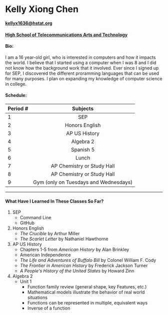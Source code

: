 # Kelly Xiong Chen
**kellyx1636@hstat.org**

#### [High School of Telecommunications Arts and Technology](www.hstat.org)

#### Bio: 
I am a 16 year-old girl, who is interested in computers and how it impacts the world. I believe that I started using a computer when I was 8 and I did not know how the background work that it involved. Ever since I signed up for SEP, I discovered the different proramming languages that can be used for many purposes. I plan on expanding my knowledge of computer science in college. 

#### Schedule:

|  Period # |               Subjects                |
|-----------|:-------------------------------------:|
|     1     | SEP                                   |
|     2     | Honors English                        |
|     3     | AP US History                         |
|     4     | Algebra 2                             |
|     5     | Spanish 5                             |
|     6     | Lunch                                 |
|     7     | AP Chemistry or Study Hall            |
|     8     | AP Chemistry or Study Hall            |
|     9     | Gym (only on Tuesdays and Wednesdays) |  

-----
#### What Have I Learned In These Classes So Far?
1. SEP
    * Command Line
    * GitHub
2. Honors English
    * _The Crucible_ by Arthur Miller
    * _The Scarlet Letter_ by Nathaniel Hawthorne 
3. AP US History
    * Chapters 1-5 from _American History_ by Alan Brinkley
    * American Independence
    * _The Life and Adventures of Buffalo Bill_ by Colonel William F. Cody
    * _The Frontier in American History_ by Frederick Jackson Turner
    * _A People's History of the United States_ by Howard Zinn 
4. Algebra 2
    * Unit 1
        * Function family review (general shape, key Features, etc.)
        * Mathematical models illustrate the behavior of real world situations
        * Functions can be represented in multiple, equivalent ways
        * Inverse of a function



